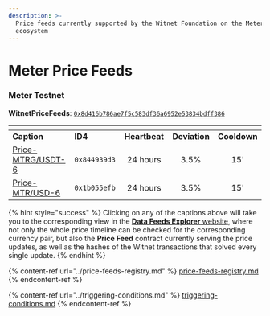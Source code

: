 ```yaml
---
description: >-
  Price feeds currently supported by the Witnet Foundation on the Meter
  ecosystem
---
```


# Meter Price Feeds

### Meter Testnet

**WitnetPriceFeeds**: [`0x8d416b786ae7f5c583df36a6952e53834bdff386`](https://scan-warringstakes.meter.io/address/0x8d416b786ae7f5c583df36a6952e53834bdff386)

<table data-header-hidden><thead><tr><th width="227"></th><th width="150"></th><th width="150" align="center"></th><th width="150" align="center"></th><th align="center"></th></tr></thead><tbody><tr><td><strong>Caption</strong></td><td><strong>ID4</strong></td><td align="center"><strong>Heartbeat</strong></td><td align="center"><strong>Deviation</strong></td><td align="center"><strong>Cooldown</strong></td></tr><tr><td><a href="https://feeds.witnet.io/meter/meter-testnet_mtrg-usdt_6">Price-MTRG/USDT-6</a></td><td><code>0x844939d3</code></td><td align="center">24 hours</td><td align="center">3.5%</td><td align="center">15'</td></tr><tr><td><a href="https://feeds.witnet.io/meter/meter-testnet_mtr-usdt_6">Price-MTR/USD-6</a></td><td><code>0x1b055efb</code></td><td align="center">24 hours</td><td align="center">3.5%</td><td align="center">15'</td></tr></tbody></table>

{% hint style="success" %}
Clicking on any of the captions above will take you to the corresponding view in the [**Data Feeds Explorer** website](https://feeds.witnet.io), where not only the whole price timeline can be checked for the corresponding currency pair, but also the **Price Feed** contract currently serving the price updates, as well as the hashes of the Witnet transactions that solved every single update.
{% endhint %}

{% content-ref url="../price-feeds-registry.md" %}
[price-feeds-registry.md](../price-feeds-registry.md)
{% endcontent-ref %}

{% content-ref url="../triggering-conditions.md" %}
[triggering-conditions.md](../triggering-conditions.md)
{% endcontent-ref %}
